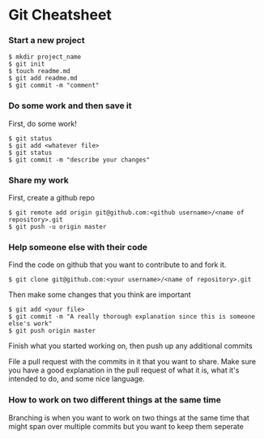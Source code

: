 # Git Cheatsheet

### Start a new project

```shell
$ mkdir project_name
$ git init
$ touch readme.md
$ git add readme.md
$ git commit -m "comment"
```

### Do some work and then save it

First, do some work!

```shell
$ git status
$ git add <whatever file>
$ git status
$ git commit -m "describe your changes"
```

### Share my work

First, create a github repo

```shell
$ git remote add origin git@github.com:<github username>/<name of repository>.git
$ git push -u origin master
```

### Help someone else with their code

Find the code on github that you want to contribute to and fork it.

```shell
$ git clone git@github.com:<your username>/<name of repository>.git
```

Then make some changes that you think are important

```shell
$ git add <your file>
$ git commit -m "A really thorough explanation since this is someone else's work"
$ git push origin master
```
Finish what you started working on, then push up any additional commits

File a pull request with the commits in it that you want to share. Make sure you have a good explanation in the pull request of what it is, what it's intended to do, and some nice language.

### How to work on two different things at the same time

Branching is when you want to work on two things at the same time that might span over multiple commits but you want to keep them seperate

